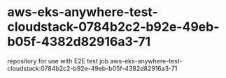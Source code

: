 # aws-eks-anywhere-test-cloudstack-0784b2c2-b92e-49eb-b05f-4382d82916a3-71
repository for use with E2E test job aws-eks-anywhere-test-cloudstack:0784b2c2-b92e-49eb-b05f-4382d82916a3-71

